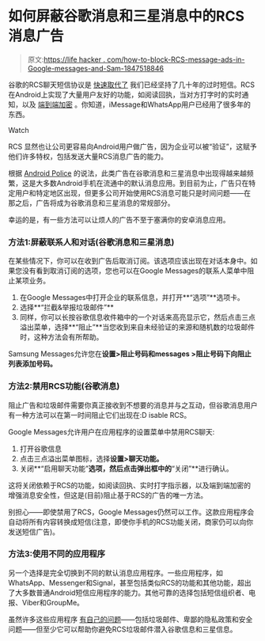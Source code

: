 # 如何屏蔽谷歌消息和三星消息中的RCS消息广告

> 原文:[https://life hacker . com/how-to-block-RCS-message-ads-in-Google-messages-and-Sam-1847518846](https://lifehacker.com/how-to-block-rcs-message-ads-in-google-messages-and-sam-1847518846)

谷歌的RCS聊天短信协议是 [快速取代了](https://lifehacker.com/whats-rcs-messaging-and-why-should-you-care-1832235783) 我们已经坚持了几十年的过时短信。RCS在Android上实现了大量用户友好的功能，如阅读回执，当对方打字时的实时通知，以及 [端到端加密](https://lifehacker.com/how-to-enable-end-to-end-encryption-in-google-messages-1845845418) 。你知道，iMessage和WhatsApp用户已经用了很多年的东西。

Watch

RCS 显然也让公司更容易向Android用户做广告，因为企业可以被“验证”，这赋予他们许多特权，包括发送大量RCS消息广告的能力。

根据 [Android Police](https://www.androidpolice.com/2021/08/18/spammy-ads-are-invading-google-messages-heres-how-to-get-rid-of-them/) 的说法，此类广告在谷歌消息和三星消息中出现得越来越频繁，这是大多数Android手机在流通中的默认消息应用。到目前为止，广告只在特定用户和特定地区出现，但更多公司开始使用RCS消息可能只是时间问题——在那之后，广告将成为谷歌消息和三星消息的常规部分。

幸运的是，有一些方法可以让烦人的广告不至于塞满你的安卓消息应用。

### 方法1:屏蔽联系人和对话(谷歌消息和三星消息)

在某些情况下，你可以在收到广告后取消订阅。该选项应该出现在对话本身中。如果您没有看到取消订阅的选项，您也可以在Google Messages的联系人菜单中阻止某项业务。

1.  在Google Messages中打开企业的联系信息，并打开**“选项”**选项卡。
2.  选择**“拦截&举报垃圾邮件”**
3.  同样，你可以长按谷歌信息收件箱中的一个对话来高亮显示它，然后点击三点溢出菜单，选择**“阻止”**当您收到来自未经验证的来源和随机数的垃圾邮件时，这种方法会有所帮助。

Samsung Messages允许您在**设置>阻止号码和messages >阻止号码下向阻止列表添加号码。**

### 方法2:禁用RCS功能(谷歌消息)

阻止广告和垃圾邮件需要你真正接收到不想要的消息并与之互动，但谷歌消息用户有一种方法可以在第一时间阻止它们出现在:D isable RCS。

Google Messages允许用户在应用程序的设置菜单中禁用RCS聊天:

1.  打开谷歌信息
2.  点击三点溢出菜单图标，选择**设置>聊天功能。**
3.  关闭**“启用聊天功能”**选项，然后点击弹出框中的**“关闭”**进行确认。

这将关闭依赖于RCS的功能，如阅读回执、实时打字指示器，以及端到端加密的增强消息安全性，但这是(目前)阻止基于RCS的广告的唯一方法。

别担心——即使禁用了RCS，Google Messages仍然可以工作。这款应用程序会自动将所有内容转换成短信(注意，即使你手机的RCS功能关闭，商家仍可以向你发送短信广告)。

### 方法3:使用不同的应用程序

另一个选择是完全切换到不同的默认消息应用程序。一些应用程序，如WhatsApp、Messenger和Signal，甚至包括类似RCS的功能和其他功能，超出了大多数普通Android短信应用程序的能力。其他可靠的选择包括短信组织者、电报、Viber和GroupMe。

虽然许多这些应用程序 [有自己的问题](https://lifehacker.com/the-best-whatsapp-alternatives-1832064581)——包括垃圾邮件、卑鄙的隐私政策和安全问题——但至少它可以帮助你避免RCS垃圾邮件潜入谷歌信息和三星信息。